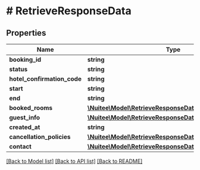 # # RetrieveResponseData

## Properties

Name | Type | Description | Notes
------------ | ------------- | ------------- | -------------
**booking_id** | **string** |  | [optional]
**status** | **string** |  | [optional]
**hotel_confirmation_code** | **string** |  | [optional]
**start** | **string** |  | [optional]
**end** | **string** |  | [optional]
**booked_rooms** | [**\Nuitee\Model\RetrieveResponseDataBookedRoomsInner[]**](RetrieveResponseDataBookedRoomsInner.md) |  | [optional]
**guest_info** | [**\Nuitee\Model\RetrieveResponseDataGuestInfo**](RetrieveResponseDataGuestInfo.md) |  | [optional]
**created_at** | **string** |  | [optional]
**cancellation_policies** | [**\Nuitee\Model\RetrieveResponseDataCancellationPolicies**](RetrieveResponseDataCancellationPolicies.md) |  | [optional]
**contact** | [**\Nuitee\Model\RetrieveResponseDataContact**](RetrieveResponseDataContact.md) |  | [optional]

[[Back to Model list]](../../README.md#models) [[Back to API list]](../../README.md#endpoints) [[Back to README]](../../README.md)
